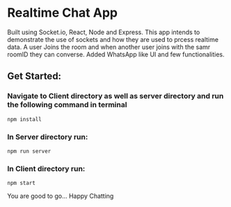 # Realtime Chat App

Built using Socket.io, React, Node and Express. This app intends to demonstrate the use of sockets and how they are used to prcess realtime data. A user Joins the room and when another user joins with the samr roomID they can converse. Added WhatsApp like UI and few functionalities.

## Get Started:

### Navigate to Client directory as well as server directory and run the following command in terminal

`npm install`

### In Server directory run:

`npm run server`

### In Client directory run:

`npm start`

You are good to go...
Happy Chatting
